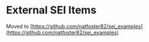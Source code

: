 # External SEI Items

Moved to [https://github.com/natfoster82/sei_examples](https://github.com/natfoster82/sei_examples)
